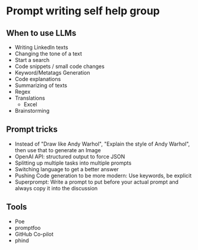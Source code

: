 # Prompt writing self help group

## When to use LLMs

- Writing LinkedIn texts
- Changing the tone of a text
- Start a search
- Code snippets / small code changes
- Keyword/Metatags Generation
- Code explanations
- Summarizing of texts
- Regex
- Translations
    - Excel
- Brainstorming

## Prompt tricks

- Instead of "Draw like Andy Warhol", "Explain the style of Andy Warhol", then use that to generate an Image
- OpenAI API: structured output to force JSON
- Splitting up multiple tasks into multiple prompts
- Switching language to get a better answer
- Pushing Code generation to be more modern: Use keywords, be explicit
- Superprompt: Write a prompt to put before your actual prompt and always copy it into the discussion

## Tools

- Poe
- promptfoo
- GitHub Co-pilot
- phind
